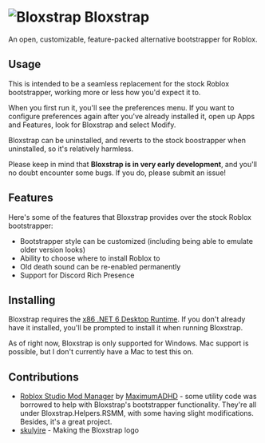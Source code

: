# ![Bloxstrap](https://github.com/pizzaboxer/bloxstrap/raw/main/Bloxstrap/Resources/IconBloxstrap-png.png) Bloxstrap

An open, customizable, feature-packed alternative bootstrapper for Roblox.
 
## Usage
This is intended to be a seamless replacement for the stock Roblox bootstrapper, working more or less how you'd expect it to.

When you first run it, you'll see the preferences menu. If you want to configure preferences again after you've already installed it, open up Apps and Features, look for Bloxstrap and select Modify.

Bloxstrap can be uninstalled, and reverts to the stock boostrapper when uninstalled, so it's relatively harmless.
 
Please keep in mind that **Bloxstrap is in very early development**, and you'll no doubt encounter some bugs. If you do, please submit an issue!
 
## Features
Here's some of the features that Bloxstrap provides over the stock Roblox bootstrapper:

* Bootstrapper style can be customized (including being able to emulate older version looks)
* Ability to choose where to install Roblox to
* Old death sound can be re-enabled permanently
* Support for Discord Rich Presence
 
## Installing
Bloxstrap requires the [x86 .NET 6 Desktop Runtime](https://dotnet.microsoft.com/en-us/download/dotnet/thank-you/runtime-desktop-6.0.7-windows-x86-installer). If you don't already have it installed, you'll be prompted to install it when running Bloxstrap.

As of right now, Bloxstrap is only supported for Windows. Mac support is possible, but I don't currently have a Mac to test this on.

## Contributions
* [Roblox Studio Mod Manager](https://github.com/MaximumADHD/Roblox-Studio-Mod-Manager) by [MaximumADHD](https://www.roblox.com/users/2032622/profile) - some utility code was borrowed to help with Bloxstrap's bootstrapper functionality. They're all under Bloxstrap.Helpers.RSMM, with some having slight modifications. Besides, it's a great project.
* [skulyire](https://www.roblox.com/users/2485612194/profile) - Making the Bloxstrap logo
